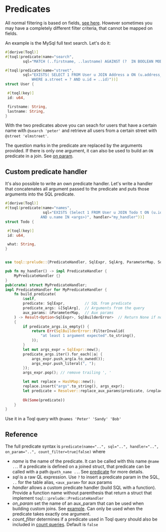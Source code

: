 
# Predicates
All normal filtering is based on fields, [see here](../5-query-language/4-filter.md). 
However sometimes you may have a completely different filter criteria, that cannot be mapped on fields. 

An example is the MySql full text search. Let's do it:

```rust
#[derive(Toql)]
#[toql(predicate(name="search", 
		sql="MATCH (..firstname, ..lastname) AGAINST (?  IN BOOLEAN MODE)"))]

#[toql(predicate(name="street", 
		sql="EXISTS( SELECT 1 FROM User u JOIN Address a ON (u.address_id = a.id) \
		 	WHERE a.street = ? AND u.id = ..id)"))]
struct User {

 #[toql(key)]
 id: u64,

 firstname: String,
 lastname: String,
}
```

With the two predicates above you can seach for users that have a certain name with `@search 'peter'` 
and retrieve all users from a certain street with `@street 'elmstreet'`.

The question marks in the predicate are replaced by the arguments provided. 
If there is only one argument, it can also be used to build an `ON` predicate in a join. See [on param](4-joins.md).

## Custom predicate handler

It's also possible to write an own predicate handler. 
Let's write a handler that concatenates all argument passed to the predicate and puts those arguments into the SQL predicate.


```rust
#[derive(Toql)]
#[toql(predicate(name="names", 
				 sql="EXISTS (Select 1 FROM User u JOIN Todo t ON (u.id = t.user_id) \
				AND u.name IN <args>)", handler="my_handler"))]
struct Todo {

 #[toql(key)]
 id: u64,

 what: String,
}


use toql::prelude::{PredicateHandler, SqlExpr, SqlArg, ParameterMap, SqlBuilderError};

pub fn my_handler() -> impl PredicateHandler {
    MyPredicateHandler {}
}
pub(crate) struct MyPredicateHandler;
impl PredicateHandler for MyPredicateHandler {
    fn build_predicate(
        &self,
        predicate: SqlExpr, 		// SQL from predicate
        predicate_args: &[SqlArg],	// Arguments from the query
        aux_params: &ParameterMap,	// Aux params
    ) -> Result<Option<SqlExpr>, SqlBuilderError>  // Return None if no filtering should take place
	{
		if predicate_args.is_empty() {
            return Err(SqlBuilderError::FilterInvalid(
                "at least 1 argument expected".to_string(),
            ));
        }
        let mut args_expr = SqlExpr::new();
        predicate_args.iter().for_each(|a| { 
            args_expr.push_arg(a.to_owned());
            args_expr.push_literal(", ");
        });
        args_expr.pop(); // remove trailing ', '

        let mut replace = HashMap::new();
        replace.insert("args".to_string(), args_expr);
        let predicate = Resolver::replace_aux_params(predicate, &replace); // Replace  aux params with SQL expressions
        
        Ok(Some(predicate))
    }
}

```


Use it in a Toql query with `@names 'Peter' 'Sandy' 'Bob'`


## Reference

The full predicate syntax is
`predicate(name="..", sql="..", handler="..", on_param="..", count_filter=true|false)` 
where 
- _name_ is the name of the predicate. It can be called with this name `@name ..`. 
  If a predicate is defined on a joined struct, that predicate can be called with a path
  `@path_name ..`. See [predicate](5-query-language/5-predictes.md) for more details.
- _sql_ is a raw QL expression. Use `?` to insert a predicate param in the SQL, 
  `..` for the table alias, `<aux_param>` for aux params
- _handler_ allows a custom predicate handler (build SQL with a function). 
  Provide a function name without parenthesis that return a struct that implement `toql::prelude::PredicateHandler`
- *on_param* set the name of an aux_param that can be used when building custom joins. See [example](4-join.md).
  Can only be used when the predicate takes exactly one argument.
- *count_filter* determines if a predicate used in Toql query should also be included in [count queries](3-api/2-load.md). 
  Default is `false`